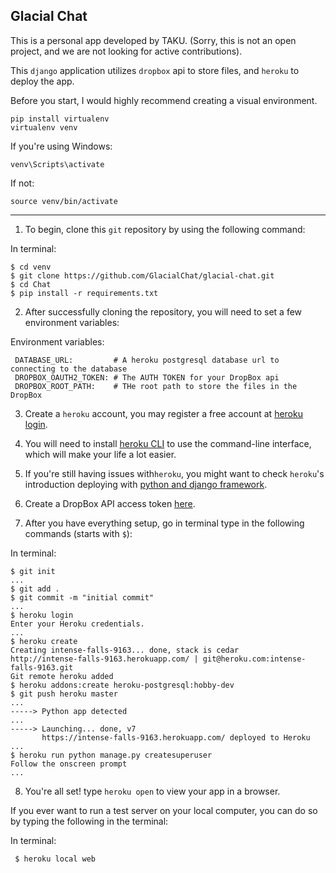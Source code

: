 Glacial Chat
---

This is a personal app developed by TAKU. (Sorry, this is not an open
project, and we are not looking for active contributions). 

This `django` application utilizes
`dropbox` api to store files, and `heroku` to deploy the app.


Before you start, I would highly recommend creating a visual environment.

    pip install virtualenv
    virtualenv venv
If you're using Windows:

    venv\Scripts\activate

If not:

    source venv/bin/activate

----

 1. To begin, clone this `git` repository by using the following command:
 

In terminal:

    $ cd venv
    $ git clone https://github.com/GlacialChat/glacial-chat.git
    $ cd Chat
    $ pip install -r requirements.txt
 
 2. After successfully cloning the repository, you will need to set a few environment variables:
 
Environment variables:

     DATABASE_URL:         # A heroku postgresql database url to connecting to the database
     DROPBOX_OAUTH2_TOKEN: # The AUTH TOKEN for your DropBox api
     DROPBOX_ROOT_PATH:    # THe root path to store the files in the DropBox
 
 3. Create a `heroku` account, you may register a free account at [heroku login][1].
 
 4. You will need to install [heroku CLI][3] to use the command-line interface, which will make your life a lot
 easier.
 
 5. If you're still having issues with`heroku`, you might want to check `heroku`'s introduction deploying
 with [python and django framework][4].
 
 6. Create a DropBox API access token [here][5].
 7. After you have everything setup, go in terminal type in the following commands (starts with `$`):
 
 
In terminal:
 
    $ git init
    ...
    $ git add .
    $ git commit -m "initial commit"
    ...
    $ heroku login
    Enter your Heroku credentials.
    ...
    $ heroku create
    Creating intense-falls-9163... done, stack is cedar
    http://intense-falls-9163.herokuapp.com/ | git@heroku.com:intense-falls-9163.git
    Git remote heroku added
    $ heroku addons:create heroku-postgresql:hobby-dev 
    $ git push heroku master
    ...
    -----> Python app detected
    ...
    -----> Launching... done, v7
           https://intense-falls-9163.herokuapp.com/ deployed to Heroku
    ...
    $ heroku run python manage.py createsuperuser
    Follow the onscreen prompt
    ...
 8. You're all set! type `heroku open` to view your app in a browser.
 
 If you ever want to run a test server on your local computer, you can do so by typing
 the following in the terminal:
     
 In terminal:
     
     $ heroku local web
 
  [1]: https://id.heroku.com/login
  [2]: https://dashboard.heroku.com/
  [3]: https://devcenter.heroku.com/articles/heroku-cli
  [4]: https://devcenter.heroku.com/articles/deploying-python
  [5]: https://www.dropbox.com/developers/apps/create
